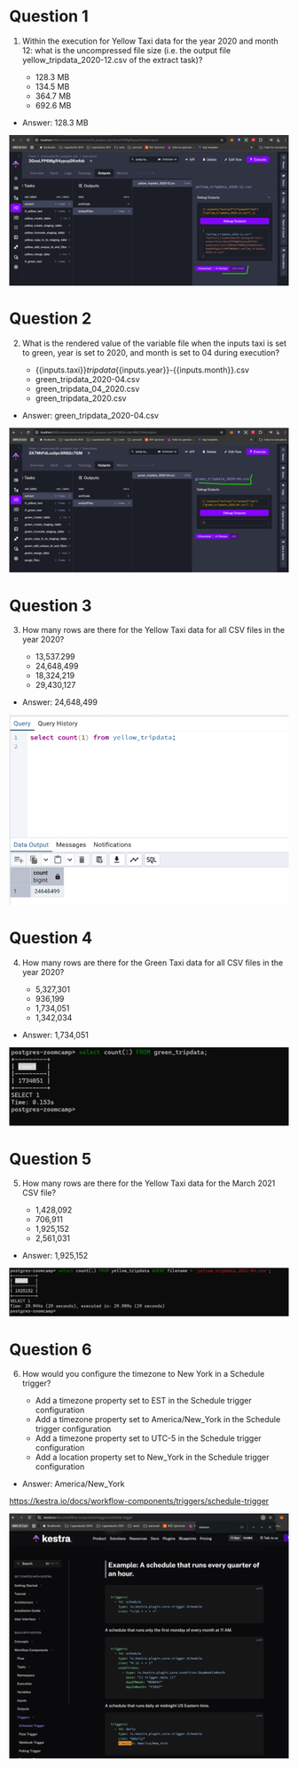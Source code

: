 # Question 1

1. Within the execution for Yellow Taxi data for the year 2020 and month 12: what is the uncompressed file size (i.e. the output file yellow_tripdata_2020-12.csv of the extract task)?

    - 128.3 MB
    - 134.5 MB
    - 364.7 MB
    - 692.6 MB

- Answer: 128.3 MB

![alt text](image.png)


# Question 2

2. What is the rendered value of the variable file when the inputs taxi is set to green, year is set to 2020, and month is set to 04 during execution?

    - {{inputs.taxi}}_tripdata_{{inputs.year}}-{{inputs.month}}.csv
    - green_tripdata_2020-04.csv
    - green_tripdata_04_2020.csv
    - green_tripdata_2020.csv

- Answer: green_tripdata_2020-04.csv

![alt text](image-1.png)

# Question 3

3. How many rows are there for the Yellow Taxi data for all CSV files in the year 2020?

    - 13,537.299
    - 24,648,499
    - 18,324,219
    - 29,430,127

- Answer: 24,648,499

![alt text](image-2.png)

# Question 4

4. How many rows are there for the Green Taxi data for all CSV files in the year 2020?

    - 5,327,301
    - 936,199
    - 1,734,051
    - 1,342,034

- Answer:  1,734,051

![green_total](image-3.png)

# Question 5

5. How many rows are there for the Yellow Taxi data for the March 2021 CSV file?

    - 1,428,092
    - 706,911
    - 1,925,152
    - 2,561,031

- Answer: 1,925,152

![alt text](image-4.png)

# Question 6

6. How would you configure the timezone to New York in a Schedule trigger?

    - Add a timezone property set to EST in the Schedule trigger configuration
    - Add a timezone property set to America/New_York in the Schedule trigger configuration
    - Add a timezone property set to UTC-5 in the Schedule trigger configuration
    - Add a location property set to New_York in the Schedule trigger configuration

- Answer: America/New_York 

https://kestra.io/docs/workflow-components/triggers/schedule-trigger

![alt text](image-5.png)